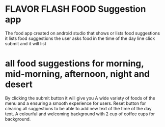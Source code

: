 # FLAVOR FLASH FOOD Suggestion app 

The food app created on android studio that shows or lists food suggestions it lists food suggestions the user asks food in the time of the day line click submit and it will list 

# all food suggestions for morning, mid-morning, afternoon, night and desert 

By clicking the submit button it will give you A wide variety of foods of the menu and a ensuring a smooth experience for users. Reset button for clearing all suggestions to be able to add new text of the time of the day text. A colourful and welcoming background with 2 cup of coffee cups for background.

  


